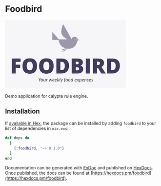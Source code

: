# Foodbird

<img src="foodbird_logo.png" height="224" width="396">

Demo application for calypte rule engine.

## Installation

If [available in Hex](https://hex.pm/docs/publish), the package can be installed
by adding `foodbird` to your list of dependencies in `mix.exs`:

```elixir
def deps do
  [
    {:foodbird, "~> 0.1.0"}
  ]
end
```

Documentation can be generated with [ExDoc](https://github.com/elixir-lang/ex_doc)
and published on [HexDocs](https://hexdocs.pm). Once published, the docs can
be found at [https://hexdocs.pm/foodbird](https://hexdocs.pm/foodbird).

